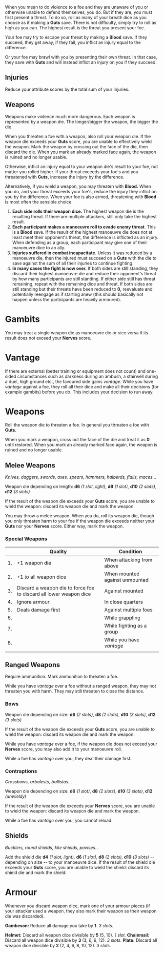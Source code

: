 When you mean to do violence to a foe and they are unaware of you or otherwise unable to defend themselves, you do. But if they are, you must first present a threat.
To do so, roll as many of your breath dice as you choose as if making a **Guts** save. There is not difficulty, simply try to roll as high as you can. The highest result is the threat you present your foe.

Your foe may try to escape your threat by making a **Blood** save. If they succeed, they get away, if they fail, you inflict an injury equal to the difference.

Or your foe may brawl with you by presenting their own threat. In that case, they save with **Guts** and will instead inflict an injury on you if they succeed.

## Injuries
Reduce your attribute scores by the total sum of your injuries.

## Weapons
Weapons make violence much more dangerous. Each weapon is represented by a weapon die. The longer/bigger the weapon, the bigger the die.

When you threaten a foe with a weapon, also roll your weapon die. If the weapon die exceeds your **Guts** score, you are unable to effectively wield the weapon. Mark the weapon by crossing out the face of the die, then discard the die. When you mark an already marked face again, the weapon is ruined and no longer usable.

Otherwise, inflict an injury equal to your weapon die's result to your foe, not matter you rolled higher. If your threat exceeds your foe's and you threatened with **Guts,** increase the injury by the difference.

Alternatively, if you wield a weapon, you may threaten with **Blood.** When you do, and your threat exceeds your foe's, reduce the injury they inflict on you by the difference. When your foe is also armed, threatening with **Blood** is most often the sensible choice.





1. **Each side rolls their weapon dice.** The highest weapon die is the resulting threat. If there are multiple attackers, still only take the highest result.
2. **Each participant makes a manoeuvre roll to evade enemy threat.** This is a **Blood** save. If the result of the highest manoeuvre die does not at least meet their opponent's threat, the difference is inflicted as an injury.
   When defending as a group, each participant may give one of their manoeuvre dice to an ally.
3. **Injuries suffered in combat incapacitate.** Unless it was reduced by a manoeuvre die, then the injured must succeed on a **Guts** with the die to save against the sum of all their injuries to continue fighting.
4. **In many cases the fight is now over.** If both sides are still standing, they discard their highest manoeuvre die and reduce their opponent's threat by how many participants are still standing. If either side still has threat remaining, repeat with the remaining dice and threat.
   If both sides are still standing but their threats have been reduced to **0,** reevaluate and potentially reengage as if starting anew (this should basically not happen unless the participants are heavily armoured).

# Gambits
You may treat a single weapon die as manoeuvre die or vice versa if its result does not exceed your **Nerves** score.

# Vantage
If there are external (better training or equipment does not count) and one-sided circumstances such as darkness during an ambush, a stairwell during a duel, high ground etc., the favoured side gains *vantage.*
While you have *vantage* against a foe, they roll all their dice and make all their decisions (for example gambits) before you do. This includes your decision to run away.

# Weapons

Roll the weapon die to threaten a foe. In general you threaten a foe with **Guts.**

When you mark a weapon, cross out the face of the die and treat it as **0** until restored. When you mark an already marked face again, the weapon is ruined and no longer usable.

## Melee Weapons
*Knives, daggers, swords, axes, spears, hammers, halberds, flails, maces...*

Weapon die depending on length: **d6** *(1 slot, light)*, **d8** *(1 slot)*, **d10** *(2 slots)*, **d12** *(3 slots)*

If the result of the weapon die exceeds your **Guts** score, you are unable to wield the weapon: discard its weapon die and mark the weapon.

You may throw a melee weapon. When you do, roll its weapon die, though you only threaten harm to your foe if the weapon die exceeds neither your **Guts** nor your **Nerves** score. Either way, mark the weapon.

### Special Weapons


|    | Quality                                                            | Condition                      |
|----|--------------------------------------------------------------------|--------------------------------|
| 1. | +1 weapon die                                                      | When attacking from above      |
| 2. | +1 to all weapon dice                                              | When mounted against unmounted |
| 3. | Discard a weapon die to force foe to discard all lower weapon dice | Against mounted                |
| 4. | Ignore armour                                                      | In close quarters              |
| 5. | Deals damage first                                                 | Against multiple foes          |
| 6. |                                                                    | While grappling                |
| 7. |                                                                    | While fighting as a group      |
| 8. |                                                                    | While you have *vantage*       |
|    |                                                                    |                                |



## Ranged Weapons

Require ammunition. Mark ammunition to threaten a foe.

While you have *vantage* over a foe without a ranged weapon, they may not threaten you with harm. They may still threaten to close the distance.

### Bows
Weapon die depending on size: **d6** *(2 slots)*, **d8** *(2 slots)*, **d10** *(3 slots)*, **d12** *(3 slots)*

If the result of the weapon die exceeds your **Guts** score, you are unable to wield the weapon: discard its weapon die and mark the weapon.

While you have *vantage* over a foe, if the weapon die does not exceed your **Nerves** score, you may also add it to your manoeuvre roll.

While a foe has *vantage* over you, they deal their damage first.

### Contraptions
*Crossbows, arbalests, ballistas...*

Weapon die depending on size: **d6** *(1 slot)*, **d8** *(2 slots)*, **d10** *(3 slots)*, **d12** *(unwieldy)*

If the result of the weapon die exceeds your **Nerves** score, you are unable to wield the weapon: discard its weapon die and mark the weapon.

While a foe has *vantage* over you, you cannot reload.

## Shields
*Bucklers, round shields, kite shields, pavises...*

Add the shield die **d4** *(1 slot, light),* **d6** *(1 slot),* **d8** *(2 slots),* **d10** *(3 slots)* -- depending on size -- to your manoeuvre dice.
If the result of the shield die exceeds your **Guts** score, you are unable to wield the shield: discard its shield die and mark the shield.

# Armour

Whenever you discard weapon dice, mark one of your armour pieces (if your attacker used a weapon, they also mark their weapon as their weapon die was discarded).

**Gambeson:** Reduce all damage you take by **1.** *3 slots.*

**Helmet:** Discard all weapon dice divisible by **5** (5, 10). *1 slot.*
**Chainmail:** Discard all weapon dice divisible by **3** (3, 6, 9, 12). *3 slots.*
**Plate:** Discard all weapon dice divisible by **2** (2, 4, 6, 8, 10, 12). *3 slots.*

